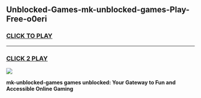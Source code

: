 
## Unblocked-Games-mk-unblocked-games-Play-Free-o0eri
<h3>
<a href="https://premium76.site?title=mk-unblocked-games&ref=23A">CLICK TO PLAY</a></h3>
<hr>

<h3>
<a href="https://premium76.site?title=mk-unblocked-games&ref=23A">CLICK 2 PLAY</a>
  
</h3>

<a href="https://premium76.site?title=mk-unblocked-games&ref=23A"><img src="https://clearcache.store/games.png"></a>


**mk-unblocked-games games unblocked: Your Gateway to Fun and Accessible Online Gaming**
